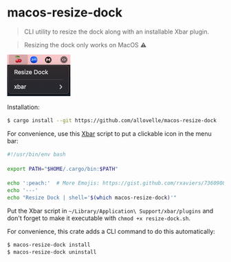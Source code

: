 # macos-resize-dock

> CLI utility to resize the dock along with an installable Xbar plugin.

> Resizing the dock only works on MacOS ⚠️

![Screenshot](Screenshot.png)

Installation:

```bash
$ cargo install --git https://github.com/allovelle/macos-resize-dock
```

For convenience, use this [Xbar](https://xbarapp.com) script to put a clickable
icon in the menu bar:

```bash
#!/usr/bin/env bash

export PATH="$HOME/.cargo/bin:$PATH"

echo ':peach:'  # More Emojis: https://gist.github.com/rxaviers/7360908
echo '---'
echo "Resize Dock | shell='$(which macos-resize-dock)'"
```

Put the Xbar script in `~/Library/Application\ Support/xbar/plugins` and don't
forget to make it executable with `chmod +x resize-dock.sh`.

For convenience, this crate adds a CLI command to do this automatically:

```bash
$ macos-resize-dock install
$ macos-resize-dock uninstall
```
